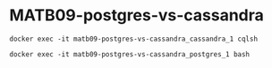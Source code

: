 # MATB09-postgres-vs-cassandra


```
docker exec -it matb09-postgres-vs-cassandra_cassandra_1 cqlsh
```

```
docker exec -it matb09-postgres-vs-cassandra_postgres_1 bash
```